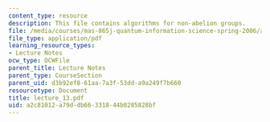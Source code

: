 ```yaml
---
content_type: resource
description: This file contains algorithms for non-abelion groups.
file: /media/courses/mas-865j-quantum-information-science-spring-2006/a2c81012a79ddb66331844b0285828bf_lecture_13.pdf
file_type: application/pdf
learning_resource_types:
- Lecture Notes
ocw_type: OCWFile
parent_title: Lecture Notes
parent_type: CourseSection
parent_uid: d3b92ef8-61aa-7a3f-53dd-a9a249f7b660
resourcetype: Document
title: lecture_13.pdf
uid: a2c81012-a79d-db66-3318-44b0285828bf
---
```


